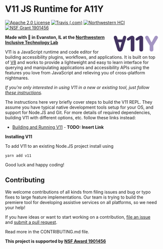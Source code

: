 # V11 JS Runtime for A11Y
[![Apache 2.0 License](https://img.shields.io/github/license/inclusivetechnu/v11)](https://github.com/InclusiveTechNU/v11/blob/master/LICENSE)
[![Travis (.com)](https://img.shields.io/travis/com/InclusiveTechNU/v11)](https://travis-ci.com/InclusiveTechNU/v11)
[![Northwestern HCI](https://img.shields.io/badge/NU-HCI-blueviolet)](https://hci.northwestern.edu/)
[![NSF Grant 1901456](https://img.shields.io/badge/NSF-1901456-informational)](https://www.nsf.gov/awardsearch/showAward?AWD_ID=1901456)


<img src="logo.svg" alt="V11 logo" align="right" width="30%"/>

**Made with :purple_heart: in Evanston, IL at the [Northwestern Inclusive Technology Lab](http://inclusive.northwestern.edu/)**

V11 is a JavaScript runtime and code editor for building accessibility plugins, workflows, and applications. It is built on top of [V8](https://v8.dev/) and works to provide a lightweight and easy to learn interface for querying and manipulating applications and accessibility APIs using the features you love from JavaScript and relieving you of cross-platform nightmares.

*If you're only interested in using V11 in a new or existing tool, just follow [these instructions]().*

The instructions here very briefly cover steps to build the V11 REPL. They assume you have typical native development tools setup for your OS, and support for Node.JS and Git. For more details of required dependencies, building V11 with different options, etc. follow these links instead:

* [Building and Running V11]() - **TODO: Insert Link**

**Installing V11**

To add V11 to an existing Node.JS project install using

```shell
yarn add v11
```

Good luck and happy coding!

## Contributing

We welcome contributions of all kinds from filing issues and bug or typo fixes to large feature implementations. 
Our team is trying to build the premiere tool for developing assistive services on all platforms, so we need your help! 

If you have ideas or want to start working on a contribution, [file an issue](https://github.com/InclusiveTechNU/v11/issues/new) and [submit a pull request](https://github.com/InclusiveTechNU/v11/compare).

Read more in the CONTRIBUTING.md file.

**This project is supported by [NSF Award 1901456](https://www.nsf.gov/awardsearch/showAward?AWD_ID=1901456)**
